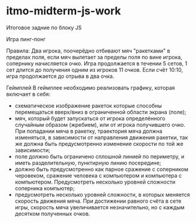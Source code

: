 # itmo-midterm-js-work
Итоговое задние по блоку JS

Игра пинг-понг

Правила:
Два игрока, поочерёдно отбивают мяч "ракетками" в пределах поля, если мяч вылетает за пределы поля по вине игрока, сопернику начисляется очко.
Игра продолжается в течении 5 сетов, 1 сет длится до получения одним из игроков 11 очков. Если счёт 10:10, игра продолжается до отрыва в два очка.

Геймплей
В геймплее необходимо реализовать графику, которая включает в себя:
- схематическое изображение ракеток которые способны перемещаться вверх/вниз в ограниченной области экрана (поле);
- мяч, который будет запускаться от игрока определённого случайным образом (жребием), или от игрока получившего очко. При попадании мяча в ракетку, траектория мяча должна изменяться, в зависимости от направления движения ракетки, так же должна быть предусмотренно изменение скорости по той же зависимости;
- поле должно быть ограничено сплошной линией по периметру, и иметь разделительную, пунктирную линию посередине;
- должно быть предусмотренно как парное сражение с соперником черовеком, сражение человека с компьютером и компьютера с компьютером. Предусмотреть несколько уровней сложности соперника компьютер;
- предусмотреть несколько уровней сложности, в которых меняется скорость движения мяча. При достижении равного счёта в сете игры, скорость мяча увеличивается незначительно, но с каждым десятком полученных очков.
